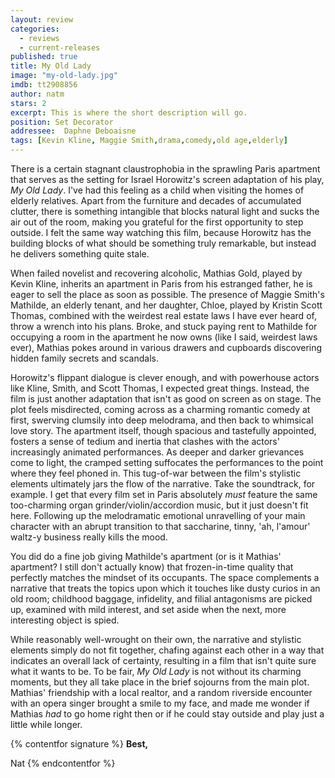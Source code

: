 ```yaml
---
layout: review
categories: 
  - reviews
  - current-releases
published: true
title: My Old Lady
image: "my-old-lady.jpg"
imdb: tt2908856
author: natm
stars: 2
excerpt: This is where the short description will go.
position: Set Decorator
addressee:  Daphne Deboaisne
tags: [Kevin Kline, Maggie Smith,drama,comedy,old age,elderly]
---
```

There is a certain stagnant claustrophobia in the sprawling Paris apartment that serves as the setting for Israel Horowitz's screen adaptation of his play, _My Old Lady_. I've had this feeling as a child when visiting the homes of elderly relatives. Apart from the furniture and decades of accumulated clutter, there is something intangible that blocks natural light and sucks the air out of the room, making you grateful for the first opportunity to step outside. I felt the same way watching this film, because Horowitz has the building blocks of what should be something truly remarkable, but instead he delivers something quite stale.

When failed novelist and recovering alcoholic, Mathias Gold, played by Kevin Kline, inherits an apartment in Paris from his estranged father, he is eager to sell the place as soon as possible. The presence of Maggie Smith's Mathilde, an elderly tenant, and her daughter, Chloe, played by Kristin Scott Thomas, combined with the weirdest real estate laws I have ever heard of, throw a wrench into his plans. Broke, and stuck paying rent to Mathilde for occupying a room in the apartment he now owns (like I said, weirdest laws ever), Mathias pokes around in various drawers and cupboards discovering hidden family secrets and scandals.

Horowitz's flippant dialogue is clever enough, and with powerhouse actors like Kline, Smith, and Scott Thomas, I expected great things. Instead, the film is just another adaptation that isn't as good on screen as on stage. The plot feels misdirected, coming across as a charming romantic comedy at first, swerving clumsily into deep melodrama, and then back to whimsical love story. The apartment itself, though spacious and tastefully appointed, fosters a sense of tedium and inertia that clashes with the actors' increasingly animated performances. As deeper and darker grievances come to light, the cramped setting suffocates the performances to the point where they feel phoned in. This tug-of-war between the film's stylistic elements ultimately jars the flow of the narrative. Take the soundtrack, for example. I get that every film set in Paris absolutely _must_ feature the same too-charming organ grinder/violin/accordion music, but it just doesn't fit here. Following up the melodramatic emotional unravelling of your main character with an abrupt transition to that saccharine, tinny, 'ah, l'amour' waltz-y business really kills the mood.

You did do a fine job giving Mathilde's apartment (or is it Mathias' apartment? I still don't actually know) that frozen-in-time quality that perfectly matches the mindset of its occupants. The space complements a narrative that treats the topics upon which it touches like dusty curios in an old room; childhood baggage, infidelity, and filial antagonisms are picked up, examined with mild interest, and set aside when the next, more interesting object is spied.

While reasonably well-wrought on their own, the narrative and stylistic elements simply do not fit together, chafing against each other in a way that indicates an overall lack of certainty, resulting in a film that isn't quite sure what it wants to be. To be fair, _My Old Lady_ is not without its charming moments, but they all take place in the brief sojourns from the main plot. Mathias' friendship with a local realtor, and a random riverside encounter with an opera singer brought a smile to my face, and made me wonder if Mathias _had_ to go home right then or if he could stay outside and play just a little while longer.

{% contentfor signature %}**Best,**

Nat
{% endcontentfor %}